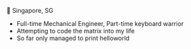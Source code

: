📍 Singapore, SG 

- Full-time Mechanical Engineer, Part-time keyboard warrior
- Attempting to code the matrix into my life
- So far only managed to print helloworld
